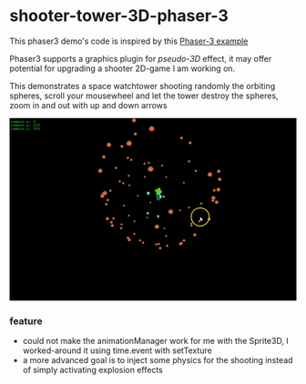 # shooter-tower-3D-phaser-3


This phaser3 demo's code is inspired by this [Phaser-3 example](https://phaser.io/examples/v3/view/camera/3d-camera/dot-sphere)

Phaser3 supports a graphics plugin for *pseudo-3D* effect, it may offer potential for upgrading a shooter 2D-game I am working on.

This demonstrates a space watchtower shooting randomly the orbiting spheres, scroll your mousewheel and let the tower destroy the spheres, zoom in and out with up and down arrows

![](assets/shooting-tower-3D.gif)

### feature
 - could not make the animationManager work for me with the Sprite3D, I worked-around it using time.event with setTexture
 - a more advanced goal is to inject some physics for the shooting instead of simply activating explosion effects